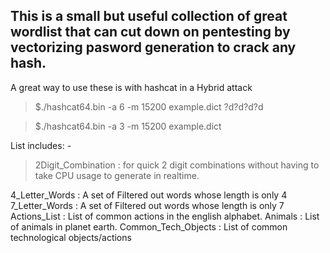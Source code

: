 This is a small but useful collection of great wordlist that can cut down on pentesting by vectorizing pasword generation to crack any hash. 
-

A great way to use these is with hashcat in a Hybrid attack 
>$./hashcat64.bin -a 6 -m 15200 example.dict ?d?d?d?d

>$./hashcat64.bin -a 3 -m 15200 example.dict 



List includes: -

>2Digit_Combination : for quick 2 digit combinations without having to take CPU usage to generate in realtime.

4_Letter_Words : A set of Filtered out words whose length is only 4
7_Letter_Words : A set of Filtered out words whose length is only 7
Actions_List :  List of common actions in the english alphabet.
Animals : List of animals in planet earth.
Common_Tech_Objects : List of common technological objects/actions 



